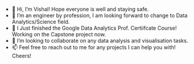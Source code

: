 - 👋 Hi, I’m Vishal! Hope everyone is well and staying safe.
- 👀 I’m an engineer by profession, I am looking forward to change to  Data Analytics/Science field. 
- 🌱 I Just finished the Google Data Analytics Prof. Certiifcate Course! Working on the Capstone project now. 
- 💞️ I’m looking to collaborate on any data analysis and visualisation tasks. 
- 📫 Feel free to reach out to me for any projects I can help you with! Cheers!


<!---
vborase/vborase is a ✨ special ✨ repository because its `README.md` (this file) appears on your GitHub profile.
You can click the Preview link to take a look at your changes.
--->
